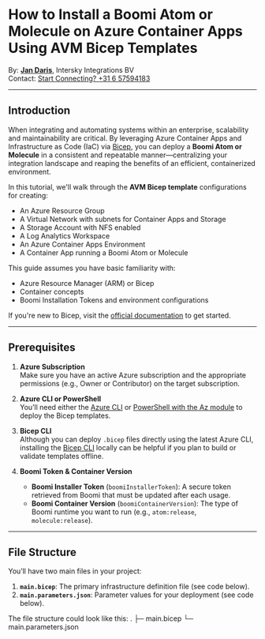 # How to Install a Boomi Atom or Molecule on Azure Container Apps Using AVM Bicep Templates

By: **[Jan Daris](https://intersky.nl)**, Intersky Integrations BV  
Contact: [Start Connecting? +31 6 57594183](tel:+31657594183)

---

## Introduction

When integrating and automating systems within an enterprise, scalability and maintainability are critical. By leveraging Azure Container Apps and Infrastructure as Code (IaC) via [Bicep](https://learn.microsoft.com/azure/azure-resource-manager/bicep/), you can deploy a **Boomi Atom or Molecule** in a consistent and repeatable manner—centralizing your integration landscape and reaping the benefits of an efficient, containerized environment.  

In this tutorial, we'll walk through the **AVM Bicep template** configurations for creating:
- An Azure Resource Group
- A Virtual Network with subnets for Container Apps and Storage
- A Storage Account with NFS enabled
- A Log Analytics Workspace
- An Azure Container Apps Environment
- A Container App running a Boomi Atom or Molecule

This guide assumes you have basic familiarity with:
- Azure Resource Manager (ARM) or Bicep  
- Container concepts  
- Boomi Installation Tokens and environment configurations  

If you're new to Bicep, visit the [official documentation](https://learn.microsoft.com/azure/azure-resource-manager/bicep/) to get started.

---

## Prerequisites

1. **Azure Subscription**  
   Make sure you have an active Azure subscription and the appropriate permissions (e.g., Owner or Contributor) on the target subscription.

2. **Azure CLI or PowerShell**  
   You’ll need either the [Azure CLI](https://learn.microsoft.com/cli/azure/install-azure-cli) or [PowerShell with the Az module](https://learn.microsoft.com/powershell/azure/install-az-ps) to deploy the Bicep templates.

3. **Bicep CLI**  
   Although you can deploy `.bicep` files directly using the latest Azure CLI, installing the [Bicep CLI](https://learn.microsoft.com/azure/azure-resource-manager/bicep/install) locally can be helpful if you plan to build or validate templates offline.

4. **Boomi Token & Container Version**  
   - **Boomi Installer Token** (`boomiInstallerToken`): A secure token retrieved from Boomi that must be updated after each usage.
   - **Boomi Container Version** (`boomiContainerVersion`): The type of Boomi runtime you want to run (e.g., `atom:release`, `molecule:release`).

---

## File Structure

You’ll have two main files in your project:

1. **`main.bicep`**: The primary infrastructure definition file (see code below).  
2. **`main.parameters.json`**: Parameter values for your deployment (see code below).

The file structure could look like this:
. ├─ main.bicep └─ main.parameters.json
